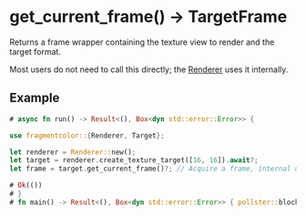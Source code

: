 # get_current_frame() -> TargetFrame

Returns a frame wrapper containing the texture view to render and the target format.

Most users do not need to call this directly; the [Renderer](https://fragmentcolor.org/api/core/renderer) uses it internally.

## Example

```rust
# async fn run() -> Result<(), Box<dyn std::error::Error>> {

use fragmentcolor::{Renderer, Target};

let renderer = Renderer::new();
let target = renderer.create_texture_target([16, 16]).await?;
let frame = target.get_current_frame()?; // Acquire a frame, internal usage

# Ok(())
# }
# fn main() -> Result<(), Box<dyn std::error::Error>> { pollster::block_on(run()) }
```

